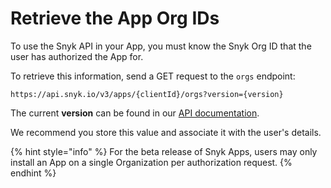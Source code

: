 # Retrieve the App Org IDs

To use the Snyk API in your App, you must know the Snyk Org ID that the user has authorized the App for.

To retrieve this information, send a GET request to the `orgs` endpoint:

```
https://api.snyk.io/v3/apps/{clientId}/orgs?version={version}
```

The current **version** can be found in our [API documentation](https://snykv3.docs.apiary.io/#reference/apps/app-org-access/get-app's-granted-access).

We recommend you store this value and associate it with the user's details.

{% hint style="info" %}
For the beta release of Snyk Apps, users may only install an App on a single Organization per authorization request.
{% endhint %}
